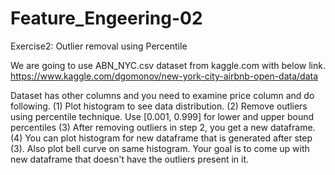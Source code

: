 # Feature_Engeering-02

Exercise2: Outlier removal using Percentile
	

We are going to use ABN_NYC.csv dataset from kaggle.com with below link. 
https://www.kaggle.com/dgomonov/new-york-city-airbnb-open-data/data

Dataset has other columns and you need to examine price column and do following. 
(1) Plot histogram to see data distribution.
(2) Remove outliers using percentile technique. Use [0.001, 0.999] for lower and upper bound percentiles
 (3)  After removing outliers in step 2, you get a new dataframe. 
(4) You can plot histogram for new dataframe that is generated after step (3). Also plot bell curve on same histogram.
 Your goal is to come up with new dataframe that doesn't have the outliers present in it.

